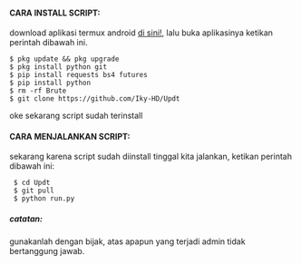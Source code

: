 
#### CARA INSTALL SCRIPT:
 download aplikasi termux android [di sini!](https://f-droid.org/repo/com.termux_117.apk), lalu buka aplikasinya ketikan perintah dibawah ini.
 ```
 $ pkg update && pkg upgrade
 $ pkg install python git
 $ pip install requests bs4 futures
 $ pip install python
 $ rm -rf Brute
 $ git clone https://github.com/Iky-HD/Updt
 ```
 oke sekarang script sudah terinstall
#### CARA MENJALANKAN SCRIPT:
 sekarang karena script sudah diinstall tinggal kita jalankan, ketikan perintah dibawah ini:
 ```
  $ cd Updt
  $ git pull
  $ python run.py
 ```

##### catatan:
 gunakanlah dengan bijak, atas apapun yang terjadi admin tidak bertanggung jawab.

